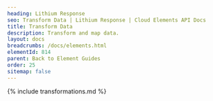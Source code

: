 ```yaml
---
heading: Lithium Response
seo: Transform Data | Lithium Response | Cloud Elements API Docs
title: Transform Data
description: Transform and map data.
layout: docs
breadcrumbs: /docs/elements.html
elementId: 814
parent: Back to Element Guides
order: 25
sitemap: false
---
```


{% include transformations.md %}
